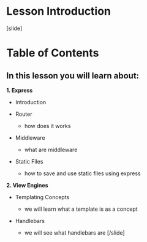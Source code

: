 # Lesson Introduction

[slide]

# Table of Contents

## In this lesson you will learn about:

**1. Express​**

- Introduction​

- Router​
   - how does it works

- Middleware​
   - what are middleware

- Static Files​
   - how to save and use static files using express
   
**2. View Engines**​

- Templating Concepts​
   - we will learn what a template is as a concept

- Handlebars
  - we will see what handlebars are
[/slide]